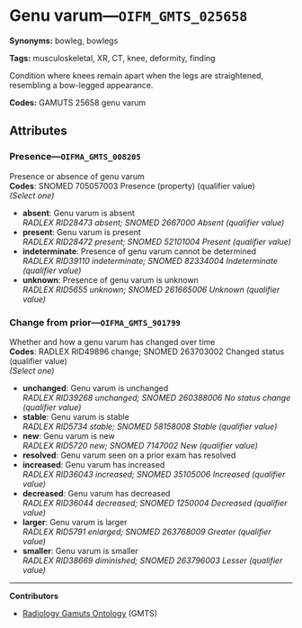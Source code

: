 # Genu varum—`OIFM_GMTS_025658`

**Synonyms:** bowleg, bowlegs

**Tags:** musculoskeletal, XR, CT, knee, deformity, finding

Condition where knees remain apart when the legs are straightened, resembling a bow-legged appearance.

**Codes:** GAMUTS 25658 genu varum

## Attributes

### Presence—`OIFMA_GMTS_008205`

Presence or absence of genu varum  
**Codes**: SNOMED 705057003 Presence (property) (qualifier value)  
*(Select one)*

- **absent**: Genu varum is absent  
_RADLEX RID28473 absent; SNOMED 2667000 Absent (qualifier value)_
- **present**: Genu varum is present  
_RADLEX RID28472 present; SNOMED 52101004 Present (qualifier value)_
- **indeterminate**: Presence of genu varum cannot be determined  
_RADLEX RID39110 indeterminate; SNOMED 82334004 Indeterminate (qualifier value)_
- **unknown**: Presence of genu varum is unknown  
_RADLEX RID5655 unknown; SNOMED 261665006 Unknown (qualifier value)_

### Change from prior—`OIFMA_GMTS_901799`

Whether and how a genu varum has changed over time  
**Codes**: RADLEX RID49896 change; SNOMED 263703002 Changed status (qualifier value)  
*(Select one)*

- **unchanged**: Genu varum is unchanged  
_RADLEX RID39268 unchanged; SNOMED 260388006 No status change (qualifier value)_
- **stable**: Genu varum is stable  
_RADLEX RID5734 stable; SNOMED 58158008 Stable (qualifier value)_
- **new**: Genu varum is new  
_RADLEX RID5720 new; SNOMED 7147002 New (qualifier value)_
- **resolved**: Genu varum seen on a prior exam has resolved  
- **increased**: Genu varum has increased  
_RADLEX RID36043 increased; SNOMED 35105006 Increased (qualifier value)_
- **decreased**: Genu varum has decreased  
_RADLEX RID36044 decreased; SNOMED 1250004 Decreased (qualifier value)_
- **larger**: Genu varum is larger  
_RADLEX RID5791 enlarged; SNOMED 263768009 Greater (qualifier value)_
- **smaller**: Genu varum is smaller  
_RADLEX RID38669 diminished; SNOMED 263796003 Lesser (qualifier value)_

---

**Contributors**

- [Radiology Gamuts Ontology](https://gamuts.net/) (GMTS)